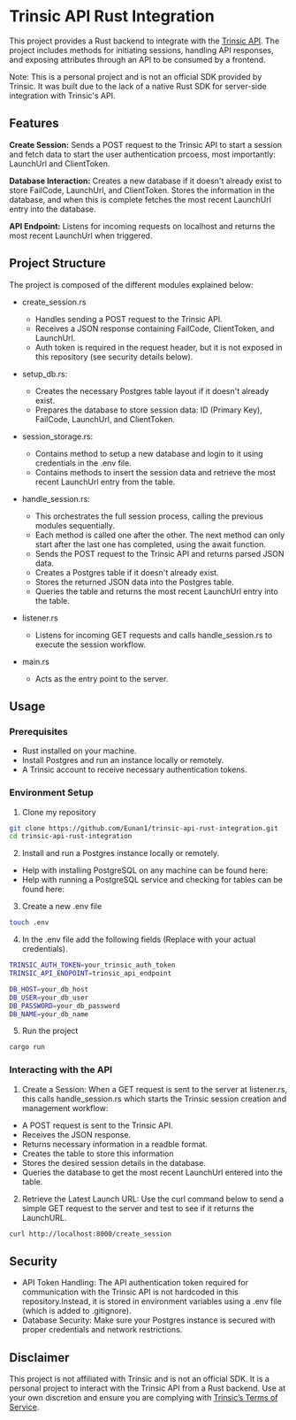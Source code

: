 # Trinsic API Rust Integration

This project provides a Rust backend to integrate with the [Trinsic API](https://trinsic.id/). The project includes methods for initiating sessions, handling API responses, and exposing attributes through an API to be consumed by a frontend.

Note: This is a personal project and is not an official SDK provided by Trinsic. It was built due to the lack of a native Rust SDK for server-side integration with Trinsic's API.


## Features

**Create Session:** Sends a POST request to the Trinsic API to start a session and fetch data to start the user authentication prcoess, most importantly: LaunchUrl and ClientToken.

**Database Interaction:** Creates a new database if it doesn't already exist to store FailCode, LaunchUrl, and ClientToken. Stores the information in the database, and when this is complete fetches the most recent LaunchUrl entry into the database.

**API Endpoint:** Listens for incoming requests on localhost and returns the most recent LaunchUrl when triggered.


## Project Structure
The project is composed of the different modules explained below:

- create_session.rs
  - Handles sending a POST request to the Trinsic API.
  - Receives a JSON response containing FailCode, ClientToken, and LaunchUrl.
  - Auth token is required in the request header, but it is not exposed in this repository (see security details below).

- setup_db.rs:
  - Creates the necessary Postgres table layout if it doesn't already exist.
  - Prepares the database to store session data: ID (Primary Key), FailCode, LaunchUrl, and ClientToken.

- session_storage.rs:
  - Contains method to setup a new database and login to it using credentials in the .env file.
  - Contains methods to insert the session data and retrieve the most recent LaunchUrl entry from the table.

- handle_session.rs:
  - This orchestrates the full session process, calling the previous modules sequentially.
  - Each method is called one after the other. The next method can only start after the last one has completed, using the await function.
  - Sends the POST request to the Trinsic API and returns parsed JSON data.
  - Creates a Postgres table if it doesn't already exist.
  - Stores the returned JSON data into the Postgres table.
  - Queries the table and returns the most recent LaunchUrl entry into the table.

- listener.rs
  - Listens for incoming GET requests and calls handle_session.rs to execute the session workflow.

- main.rs
  - Acts as the entry point to the server.



## Usage
### Prerequisites 
- Rust installed on your machine.
- Install Postgres and run an instance locally or remotely.
- A Trinsic account to receive necessary authentication tokens.

### Environment Setup
1. Clone my repository
```bash
git clone https://github.com/Eunan1/trinsic-api-rust-integration.git
cd trinsic-api-rust-integration
```
2. Install and run a Postgres instance locally or remotely.
  - Help with installing PostgreSQL on any machine can be found here:
  - Help with running a PostgreSQL service and checking for tables can be found here:
3. Create a new .env file
```bash
touch .env
```
4. In the .env file add the following fields (Replace with your actual credentials).
```bash
TRINSIC_AUTH_TOKEN=your_trinsic_auth_token
TRINSIC_API_ENDPOINT=trinsic_api_endpoint

DB_HOST=your_db_host
DB_USER=your_db_user
DB_PASSWORD=your_db_password
DB_NAME=your_db_name

```

5. Run the project
```bash
cargo run
```

### Interacting with the API
1. Create a Session: When a GET request is sent to the server at listener.rs, this calls handle_session.rs which starts the Trinsic session creation and management workflow:
  - A POST request is sent to the Trinsic API.
  - Receives the JSON response.
  - Returns necessary information in a readble format.
  - Creates the table to store this information
  - Stores the desired session details in the database.
  - Queries the database to get the most recent LaunchUrl entered into the table.

2. Retrieve the Latest Launch URL: Use the curl command below to send a simple GET request to the server and test to see if it returns the LaunchURL.
  ```bash
  curl http://localhost:8000/create_session
  ```


## Security
- API Token Handling: The API authentication token required for communication with the Trinsic API is not hardcoded in this repository.Instead, it is stored in environment variables using a .env file (which is added to .gitignore).
- Database Security: Make sure your Postgres instance is secured with proper credentials and network restrictions.


## Disclaimer
This project is not affiliated with Trinsic and is not an official SDK. It is a personal project to interact with the Trinsic API from a Rust backend. Use at your own discretion and ensure you are complying with [Trinsic’s Terms of Service](https://trinsic.id/terms/).




